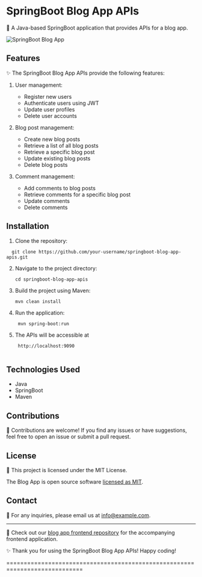 # SpringBoot Blog App APIs

🌟 A Java-based SpringBoot application that provides APIs for a blog app.

![SpringBoot Blog App](images/blog-app.png)

## Features

✨ The SpringBoot Blog App APIs provide the following features:

1. User management:
   - Register new users
   - Authenticate users using JWT
   - Update user profiles
   - Delete user accounts

2. Blog post management:
   - Create new blog posts
   - Retrieve a list of all blog posts
   - Retrieve a specific blog post
   - Update existing blog posts
   - Delete blog posts

3. Comment management:
   - Add comments to blog posts
   - Retrieve comments for a specific blog post
   - Update comments
   - Delete comments

## Installation

1. Clone the repository:

```
  git clone https://github.com/your-username/springboot-blog-app-apis.git
```

2. Navigate to the project directory:

   ```shell
   cd springboot-blog-app-apis
   
3. Build the project using Maven:

   ```shell
   mvn clean install

4. Run the application:

   ```shell
    mvn spring-boot:run
5. The APIs will be accessible at 

   ```shell
    http://localhost:9090


## Technologies Used

- Java
- SpringBoot
- Maven

## Contributions

🤝 Contributions are welcome! If you find any issues or have suggestions, feel free to open an issue or submit a pull request.

## License

📜 This project is licensed under the MIT License.

The Blog App is open source software [licensed as MIT][mlh-license].

[mlh-license]: https://github.com/thisismemukul/springboot-blog-app-apis/blob/main/LICENSE.md


## Contact

📧 For any inquiries, please email us at info@example.com.

---

🔗 Check out our [blog app frontend repository](https://github.com/your-username/springboot-blog-app-frontend) for the accompanying frontend application.

✨ Thank you for using the SpringBoot Blog App APIs! Happy coding!


============================================================================
